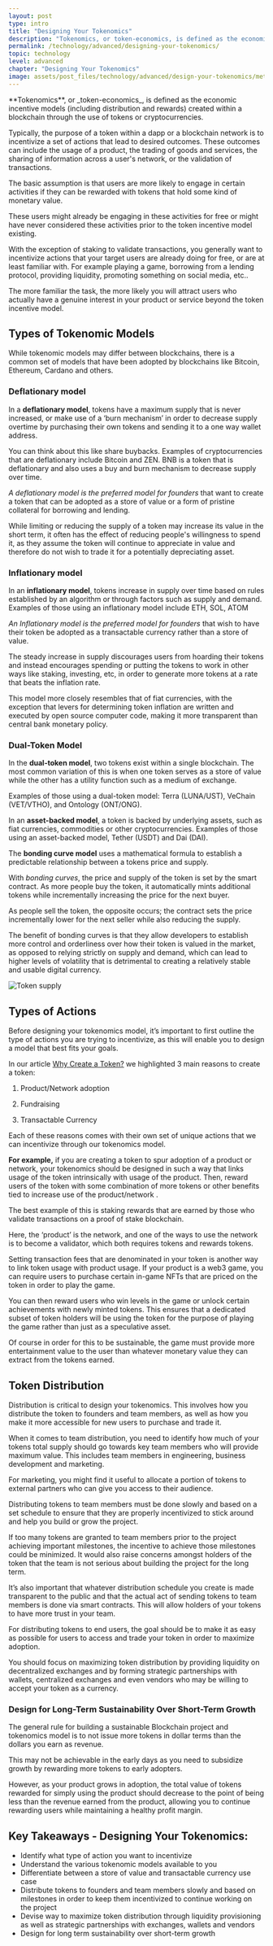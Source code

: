 ```yaml
---
layout: post
type: intro
title: "Designing Your Tokenomics"
description: "Tokenomics, or token-economics, is defined as the economic incentive model created within a blockchain through the use of tokens or cryptocurrencies"
permalink: /technology/advanced/designing-your-tokenomics/
topic: technology
level: advanced
chapter: "Designing Your Tokenomics"
image: assets/post_files/technology/advanced/design-your-tokenomics/meta.jpg
---
```


<p></p>
**Tokenomics**, or _token-economics_, is defined as the economic incentive models (including distribution and rewards) created within a blockchain through the use of tokens or cryptocurrencies.

Typically, the purpose of a token within a dapp or a blockchain network is to incentivize a set of actions that lead to desired outcomes. These outcomes can include the usage of a product, the trading of goods and services, the sharing of information across a user's network, or the validation of transactions.

The basic assumption is that users are more likely to engage in certain activities if they can be rewarded with tokens that hold some kind of monetary value.

These users might already be engaging in these activities for free or might have never considered these activities prior to the token incentive model existing.

With the exception of staking to validate transactions, you generally want to incentivize actions that your target users are already doing for free, or are at least familiar with. For example playing a game, borrowing from a lending protocol, providing liquidity, promoting something on social media, etc..

The more familiar the task, the more likely you will attract users who actually have a genuine interest in your product or service beyond the token incentive model.

## Types of Tokenomic Models

While tokenomic models may differ between blockchains, there is a common set of models that have been adopted by blockchains like Bitcoin, Ethereum, Cardano and others.

### Deflationary model

In a **deflationary model**, tokens have a maximum supply that is never increased, or make use of a ‘burn mechanism’ in order to decrease supply overtime by purchasing their own tokens and sending it to a one way wallet address.

You can think about this like share buybacks. Examples of cryptocurrencies that are deflationary include Bitcoin and ZEN. BNB is a token that is deflationary and also uses a buy and burn mechanism to decrease supply over time.

_A deflationary model is the preferred model for founders_ that want to create a token that can be adopted as a store of value or a form of pristine collateral for borrowing and lending.

While limiting or reducing the supply of a token may increase its value in the short term, it often has the effect of reducing people's willingness to spend it, as they assume the token will continue to appreciate in value and therefore do not wish to trade it for a potentially depreciating asset.

### Inflationary model

In an **inflationary model**, tokens increase in supply over time based on rules established by an algorithm or through factors such as supply and demand. Examples of those using an inflationary model include ETH, SOL, ATOM

_An Inflationary model is the preferred model for founders_ that wish to have their token be adopted as a transactable currency rather than a store of value.

The steady increase in supply discourages users from hoarding their tokens and instead encourages spending or putting the tokens to work in other ways like staking, investing, etc, in order to generate more tokens at a rate that beats the inflation rate.

This model more closely resembles that of fiat currencies, with the exception that levers for determining token inflation are written and executed by open source computer code, making it more transparent than central bank monetary policy.

### Dual-Token Model

In the **dual-token model**, two tokens exist within a single blockchain. The most common variation of this is when one token serves as a store of value while the other has a utility function such as a medium of exchange.

Examples of those using a dual-token model: Terra (LUNA/UST), VeChain (VET/VTHO), and Ontology (ONT/ONG).

In an **asset-backed model**, a token is backed by underlying assets, such as fiat currencies, commodities or other cryptocurrencies. Examples of those using an asset-backed model, Tether (USDT) and Dai (DAI).

The **bonding curve model** uses a mathematical formula to establish a predictable relationship between a tokens price and supply.

With _bonding curves_, the price and supply of the token is set by the smart contract. As more people buy the token, it automatically mints additional tokens while incrementally increasing the price for the next buyer.

As people sell the token, the opposite occurs; the contract sets the price incrementally lower for the next seller while also reducing the supply.

The benefit of bonding curves is that they allow developers to establish more control and orderliness over how their token is valued in the market, as opposed to relying strictly on supply and demand, which can lead to higher levels of volatility that is detrimental to creating a relatively stable and usable digital currency.

![Token supply]({{site.baseurl_root}}/assets/post_files/technology/advanced/design-your-tokenomics/ZBF_infographics_Oct1_Token_supply.jpg)

## Types of Actions

Before designing your tokenomics model, it’s important to first outline the type of actions you are trying to incentivize, as this will enable you to design a model that best fits your goals.

In our article [Why Create a Token?](https://www.horizen.io/blockchain-academy/technology/advanced/why-create-a-token/) we highlighted 3 main reasons to create a token:

1. Product/Network adoption

2. Fundraising

3. Transactable Currency

Each of these reasons comes with their own set of unique actions that we can incentivize through our tokenomics model.

**For example,** if you are creating a token to spur adoption of a product or network, your tokenomics should be designed in such a way that links usage of the token intrinsically with usage of the product. Then, reward users of the token with some combination of more tokens or other benefits tied to increase use of the product/network .

The best example of this is staking rewards that are earned by those who validate transactions on a proof of stake blockchain.

Here, the ‘product’ is the network, and one of the ways to use the network is to become a validator, which both requires tokens and rewards tokens.

Setting transaction fees that are denominated in your token is another way to link token usage with product usage. If your product is a web3 game, you can require users to purchase certain in-game NFTs that are priced on the token in order to play the game.

You can then reward users who win levels in the game or unlock certain achievements with newly minted tokens. This ensures that a dedicated subset of token holders will be using the token for the purpose of playing the game rather than just as a speculative asset.

Of course in order for this to be sustainable, the game must provide more entertainment value to the user than whatever monetary value they can extract from the tokens earned.

## Token Distribution

Distribution is critical to design your tokenomics. This involves how you distribute the token to founders and team members, as well as how you make it more accessible for new users to purchase and trade it.

When it comes to team distribution, you need to identify how much of your tokens total supply should go towards key team members who will provide maximum value. This includes team members in engineering, business development and marketing.

For marketing, you might find it useful to allocate a portion of tokens to external partners who can give you access to their audience.

Distributing tokens to team members must be done slowly and based on a set schedule to ensure that they are properly incentivized to stick around and help you build or grow the project.

If too many tokens are granted to team members prior to the project achieving important milestones, the incentive to achieve those milestones could be minimized. It would also raise concerns amongst holders of the token that the team is not serious about building the project for the long term.

It’s also important that whatever distribution schedule you create is made transparent to the public and that the actual act of sending tokens to team members is done via smart contracts. This will allow holders of your tokens to have more trust in your team.

For distributing tokens to end users, the goal should be to make it as easy as possible for users to access and trade your token in order to maximize adoption.

You should focus on maximizing token distribution by providing liquidity on decentralized exchanges and by forming strategic partnerships with wallets, centralized exchanges and even vendors who may be willing to accept your token as a currency.

### Design for Long-Term Sustainability Over Short-Term Growth

The general rule for building a sustainable Blockchain project and tokenomics model is to not issue more tokens in dollar terms than the dollars you earn as revenue.

This may not be achievable in the early days as you need to subsidize growth by rewarding more tokens to early adopters.

However, as your product grows in adoption, the total value of tokens rewarded for simply using the product should decrease to the point of being less than the revenue earned from the product, allowing you to continue rewarding users while maintaining a healthy profit margin.

## Key Takeaways - Designing Your Tokenomics:

- Identify what type of action you want to incentivize
- Understand the various tokenomic models available to you
- Differentiate between a store of value and transactable currency use case
- Distribute tokens to founders and team members slowly and based on milestones in order to keep them incentivized to continue working on the project
- Devise way to maximize token distribution through liquidity provisioning as well as strategic partnerships with exchanges, wallets and vendors
- Design for long term sustainability over short-term growth
